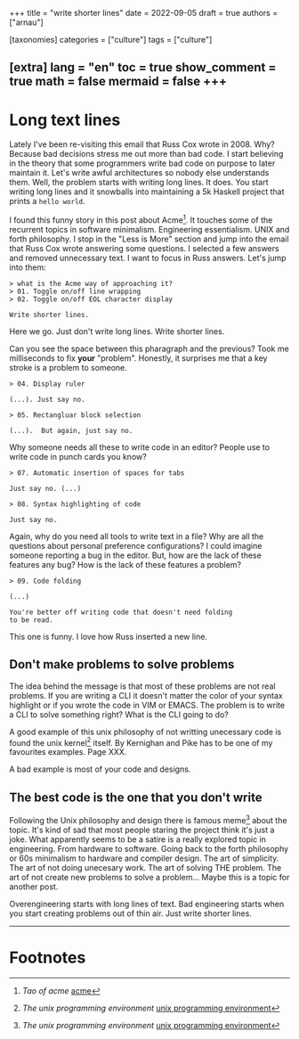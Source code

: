 
+++
title = "write shorter lines"
date = 2022-09-05
draft = true
authors = ["arnau"]

[taxonomies]
categories = ["culture"]
tags = ["culture"]

[extra]
lang = "en"
toc = true
show_comment = true
math = false
mermaid = false
+++
---

# Long text lines

Lately I've been re-visiting this email that Russ Cox wrote in 2008. Why? Because bad decisions stress me out more than bad code. I start believing in the theory that some programmers write bad code on purpose to later maintain it. Let's write awful architectures so nobody else understands them. Well, the problem starts with writing long lines. It does. You start writing long lines and it snowballs into maintaining a 5k Haskell project that prints a `hello world`.

<!-- more -->

I found this funny story in this post about Acme[^1]. It touches some of the recurrent topics in software minimalism. Engineering essentialism. UNIX and forth philosophy. I stop in the "Less is More" section and jump into the email that Russ Cox wrote answering some questions. I selected a few answers and removed unnecessary text. I want to focus in Russ answers. Let's jump into them:

```
> what is the Acme way of approaching it?
> 01. Toggle on/off line wrapping
> 02. Toggle on/off EOL character display

Write shorter lines.
```

Here we go. Just don't write long lines. Write shorter lines. 

Can you see the space between this pharagraph and the previous? Took me milliseconds to fix **your** "problem". Honestly, it surprises me that a key stroke is a problem to someone.

```
> 04. Display ruler

(...). Just say no.

> 05. Rectangluar block selection

(...).  But again, just say no.
```

Why someone needs all these to write code in an editor? People use to write code in punch cards you know?


```
> 07. Automatic insertion of spaces for tabs

Just say no. (...)

> 08. Syntax highlighting of code

Just say no.
```

Again, why do you need all tools to write text in a file? Why are all the questions about personal preference configurations? I could imagine someone reporting a bug in the editor. But, how are the lack of these features any bug? How is the lack of these features a problem?

```
> 09. Code folding

(...)

You're better off writing code that doesn't need folding
to be read.
```

This one is funny. I love how Russ inserted
a new line.

## Don't make problems to solve problems

The idea behind the message is that most of these problems are not real problems. If you are writing a CLI it doesn't matter the color of your syntax highlight or if you wrote the code in VIM or EMACS. The problem is to write a CLI to solve something right? What is the CLI going to do?

A good example of this unix philosophy of not writting unecessary code is found the unix kernel[^3] itself. By Kernighan and Pike has to be one of my favourites examples. Page XXX.

A bad example is most of your code and designs. 

## The best code is the one that you don't write

Following the Unix philosophy and design there is famous meme[^3] about the topic. It's kind of sad that most people staring the project think it's just a joke. What apparently seems to be a satire is a really explored topic in engineering. From hardware to software. Going back to the forth philosophy or 60s minimalism to hardware and compiler design. The art of simplicity. The art of not doing unecesary work. The art of solving THE problem. The art of not create new problems to solve a problem...  Maybe this is a topic for another post.

Overengineering starts with long lines of text.  Bad engineering starts when you start creating problems out of thin air.  Just write shorter lines.

---
# Footnotes

[^1]: *Tao of acme* [acme](https://benghancock.github.io/blog/2022/tao-of-acme.html)

[^2]: *Github nocode repository* [nocode](https://github.com/kelseyhightower/nocode)

[^3]: *The unix programming environment* [unix programming environment](http://files.catwell.info/misc/mirror/the-unix-programming-environment-kernighan-pike.pdf)